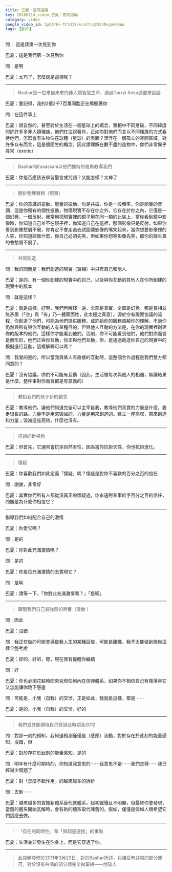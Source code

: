 ```yaml
---
title: 巴夏：答問選編
key: 20180114_video_巴夏：答問選編
category: video
google_video_id: 1pCAPEv-TCtU1VskruCYzqC924NxgnHSKWw
tags: [影片]
---
```


問： 這是我第一次見到你

巴夏：這是我們第一次見到你

問：是啊

巴夏：太巧了，怎麼總是這樣呢？

---

> Bashar是一位來自未來的非人類智慧生命，通過Darryl Anka通靈來說話

巴夏：要記得，我的2億2千7百萬同胞正在聆聽著你

問：在這件事上

巴夏：很自然的，甚至對於生活在一個星球上的概念，實相中不同層級、不同緯度的許許多多非人類種族，他們在注視著你，正如你對他們而言以不同種族的方式看待他們，怎麼會有生物住在球體（星球）的表面？漂浮在一個孤立的空間區域，對許多存有而言，這是個陌生的概念。因此請理解在數不盡的造物中，你們非常異乎尋常（exotic）

---

> Bashar和Essassani以他們獨特的視角教導我們

巴夏：你是否應該去學習聖言或咒語？又能怎樣？太棒了

---

> 關於物理實相（現實）

巴夏：你的意識的振動、能量的振動、你是共振，你是一段頻率，你是能量的音調，這是你獨有的個性振動，物理現實不存在你之外，它存在於你之內，它僅是一個幻覺、一個反射，我常用把現實裡的鏡子用在同一類的比喻上，當你看到鏡中影像時，你知道自己並不在鏡子裡，你知道自己在這裡，那個影像只是反射。如果你看到影像愁眉不展，你肯定不會走過去試圖讓影像的嘴笑起來，當你想要影像裡的人笑，你知道該做什麼，你自己必須先笑，但如果你想等影像先笑，那你的餘生真的會愁眉不展了。

---

> 共同創造

問：我的問題是：我們創造的現實（實相）中只有自己和他人

巴夏：是的，有一個你創建的現實中的自己，以及與你互動的其他人在你所創建的現實中的版本

問：就是這樣？

巴夏：就是這樣。好啊，我們再解釋一遍，全部是真實，全部是幻覺，都是真相並無矛盾（「空」與「有」乃一體兩面性，此太極之真意）。源於空有現實協議的流程，你創造了他們，可能為他們提供服務，或許給你的服務超越你的理解，不過你仍然與所有與你互動的人有某種目的，但與他人互動的方法是，在你的現實裡創建你的版本的他們，這樣你才能看到他們。否則，你不可能看到他們，他們對你而言是無形的，他們正與你互動，你正與他們互動，但，是通過創造你自己的現實中的模擬進行互動，這樣解釋可以嗎？

問：我覺的是的，所以當我與某人有直接的互動時，這整個合作過程是我們雙方都同意的？

巴夏：沒有協議，你們不可能有互動（因此，生活裡每次與他人的相遇，無論結果是什麼，整件事對你而言都是有意義的）

---

> 教給我們的孩子新的觀念

巴夏：教導他們，讓他們知道完全可以主宰自我，教導他們真實的力量是什麼，要走很長的路。力量不是用來毀滅的，力量是用來創造的。建立一座高塔，帶來創造和力量；毀滅這座高塔，什麼也沒有。

---

> 抗拒的新視角

巴夏：但首先，它通常會抗拒自然本性，因為當你抗拒天性，你也抗拒進化。

---

> 懷疑

巴夏：你喜歡我們如此定義「懷疑」嗎？懷疑是對你不喜歡的百分之百的信任

問：謝謝，非常好

巴夏：其實你們所有人都從沒真正的懷疑過，你永遠對某事給予百分之百的信任，問題是為什麼你相信它？

---

>
指導我們如何配合自己的激情

巴夏：你愛它嗎？

問：是的

巴夏：你對此充滿激情嗎？

問：是的

巴夏：你是否充滿激情的去實現它？

問：是啊

巴夏：請等一下。「你對此充滿激情嗎？」「是啊」

---

> 跟隨我們自己最強烈的興奮（激動 ）

問：因此

巴夏：沒錯

問：我正在做的可能會導致我人生的某種巨變，可能是離職，我不太能做到像你這樣全盤考慮

巴夏：好的，好的，嗯，現在我有提醒你繼續

問：好

巴夏：你也必須花點時間來兌現任何內在信仰體系，如果你不相信自己有降落傘它又怎能讓你跳下懸崖

問：可能是，小我（自我）的交涉，正是如此，我就是這樣，那是⋯⋯

巴夏：是的，小我（自我）的交涉，好的

---

> 我們或許能期待自己穿過此時期及2012

問：對那一刻的預知，我知道預測僅僅是（感應）流動，對於存在於此刻的能量感知，沒錯，但

巴夏：對於存在於此刻的能量感知，是的

問：明年有什麼可期待的，你知道我意思的⋯⋯我意思不是⋯⋯我們怎樣⋯⋯我已經減少問題了

巴夏：對「怎麼不起作用」的越來越多的拆析

問：去到⋯⋯

巴夏：越來越多的實施新體系替代就體系，起初緩慢且不明顯，但最終你會發現，當舊的體系開始瓦解時，會有新的體系取代陳舊的，假如，僅僅是假如人類希望它們這麼去做。

---

> 「存在的同時性」和「與超靈連接」的重點

巴夏：生活並非發生在你身上，而是它穿過了你。

---

> 此視頻發佈於2011年3月23日，對於Bashar所述，只接受有共鳴的部分即可，對於沒有共鳴的部分請完全拋棄掉——地球人
